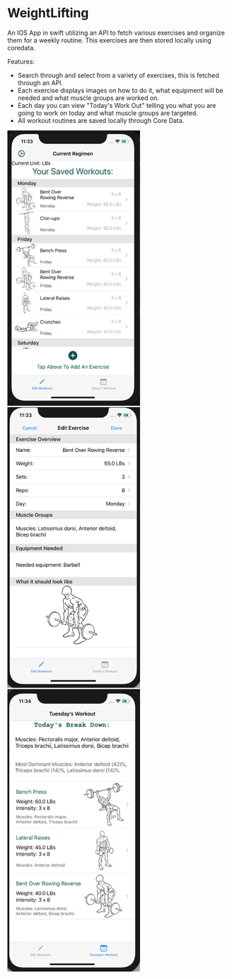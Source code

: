 # WeightLifting
An IOS App in swift utilizing an API to fetch various exercises and organize them for a weekly routine. This exercises are then stored locally using coredata. 

Features:
- Search through and select from a variety of exercises, this is fetched through an API.
- Each exercise displays images on how to do it, what equipment will be needed and what muscle groups are worked on.
- Each day you can view "Today's Work Out" telling you what you are going to work on today and what muscle groups are targeted.
- All workout routines are saved locally through Core Data.

<div style="float: left;">
<img src="images/screenshot1.png" width="300"/>
<img src="images/screenshot2.png" width="300"/>
<img src="images/screenshot3.png" width="300"/>
</div>
